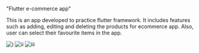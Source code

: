 "Flutter e-commerce app"

This is an app developed to practice flutter framework. It includes features such as adding, editing and deleting the products for ecommerce app. Also, user can select their favourite items in the app.


![i](https://user-images.githubusercontent.com/63339028/210758279-222aba87-5631-4f9d-97ee-7fde9d46daa6.jpg)
![ii](https://user-images.githubusercontent.com/63339028/210758286-3429b343-2f67-493b-ace5-6f8bd86c7c34.jpg)
![iii](https://user-images.githubusercontent.com/63339028/210758289-65107c1c-ad60-4e5a-b6eb-8e9fb4ad5a82.jpg)
